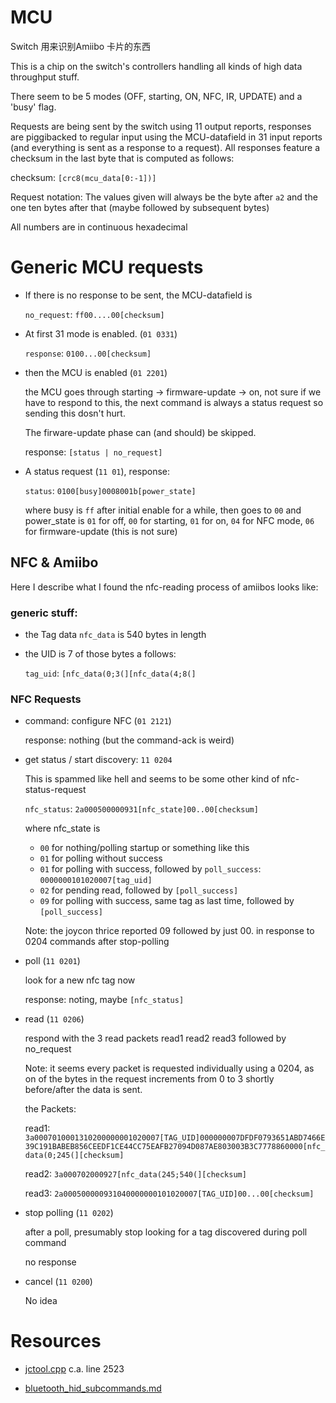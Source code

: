 
# MCU
Switch 用来识别Amiibo 卡片的东西

This is a chip on the switch's controllers handling all kinds of high data throughput stuff.

There seem to be 5 modes (OFF, starting, ON, NFC, IR, UPDATE) and a 'busy' flag.

Requests are being sent by the switch using 11 output reports, responses are piggibacked to regular input using the MCU-datafield in 31 input reports (and everything is sent as a response to a request). All responses feature a checksum in the last byte that is computed as follows:

checksum: `[crc8(mcu_data[0:-1])]`

Request notation: The values given will always be the byte after `a2` and the one ten bytes after that (maybe followed by subsequent bytes)

All numbers are in continuous hexadecimal

# Generic MCU requests

* If there is no response to be sent, the MCU-datafield is

  `no_request`: `ff00....00[checksum]`

* At first 31 mode is enabled. (`01 0331`)

  `response`: `0100...00[checksum]`

* then the MCU is enabled (`01 2201`)

  the MCU goes through starting -> firmware-update -> on, not sure if we have to respond to this, the next command is always a status request so sending this dosn't hurt.

  The firware-update phase can (and should) be skipped.

  response: `[status | no_request]`

* A status request (`11 01`), response:

  `status`: `0100[busy]0008001b[power_state]`

  where busy is `ff` after initial enable for a while, then goes to `00`
and power_state is `01` for off, `00` for starting, `01` for on, `04` for NFC mode, `06` for firmware-update (this is not sure)

## NFC & Amiibo

Here I describe what I found the nfc-reading process of amiibos looks like:

### generic stuff:

* the Tag data `nfc_data` is 540 bytes in length

* the UID is 7 of those bytes a follows:

  `tag_uid`: `[nfc_data(0;3(][nfc_data(4;8(]`

### NFC Requests

* command: configure NFC (`01 2121`)

  response: nothing (but the command-ack is weird)

* get status / start discovery: `11 0204`

  This is spammed like hell and seems to be some other kind of nfc-status-request

  `nfc_status`: `2a000500000931[nfc_state]00..00[checksum]`

  where nfc_state is
  - `00` for nothing/polling startup or something like this
  - `01` for polling without success
  - `01` for polling with success, followed by `poll_success`: `0000000101020007[tag_uid]`
  - `02` for pending read, followed by `[poll_success]`
  - `09` for polling with success, same tag as last time, followed by `[poll_success]`

  Note: the joycon thrice reported 09 followed by just 00. in response to 0204 commands after stop-polling

* poll (`11 0201`)

  look for a new nfc tag now

  response: noting, maybe `[nfc_status]`

* read (`11 0206`)

  respond with the 3 read packets read1 read2 read3 followed by no_request

  Note: it seems every packet is requested individually using a 0204, as on of the bytes in the request increments from 0 to 3 shortly before/after the data is sent.

  the Packets:

  read1: `3a0007010001310200000001020007[TAG_UID]000000007DFDF0793651ABD7466E39C191BABEB856CEEDF1CE44CC75EAFB27094D087AE803003B3C7778860000[nfc_data(0;245(][checksum]`

  read2: `3a000702000927[nfc_data(245;540(][checksum]`

  read3: `2a000500000931040000000101020007[TAG_UID]00...00[checksum]`

* stop polling (`11 0202`)

  after a poll, presumably stop looking for a tag discovered during poll command

  no response

* cancel (`11 0200`)

  No idea

# Resources

* [jctool.cpp](https://github.com/CTCaer/jc_toolkit/blob/5.2.0/jctool/jctool.cpp) c.a. line 2523

* [bluetooth_hid_subcommands.md](https://github.com/dekuNukem/Nintendo_Switch_Reverse_Engineering/blob/master/bluetooth_hid_subcommands_notes.md)